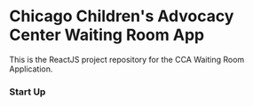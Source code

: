 # Chicago Children's Advocacy Center Waiting Room App
This is the ReactJS project repository for the CCA Waiting Room Application.

### Start Up
